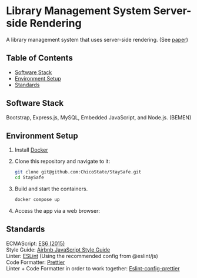 # Library Management System Server-side Rendering
A library management system that uses server-side rendering. (See [paper]())

## Table of Contents
* [Software Stack](#Software-Stack)
* [Environment Setup](#Environment-Setup)
* [Standards](#Standards)

## Software Stack
Bootstrap, Express.js, MySQL, Embedded JavaScript, and Node.js. (BEMEN) 

## Environment Setup
1. Install [Docker](https://www.docker.com/)

2. Clone this repository and navigate to it:
    ```bash
    git clone git@github.com:ChicoState/StaySafe.git
    cd StaySafe
    ```

3. Build and start the containers.
    ```bash
    docker compose up 
    ```

4. Access the app via a web browser:
    <!-- * Frontend at http://localhost:3000/
    * Backend at http://localhost:8080/ -->


## Standards
ECMAScript: [ES6 (2015)](https://262.ecma-international.org/6.0/)  
Style Guide: [Airbnb JavaScript Style Guide](https://github.com/airbnb/javascript)  
Linter: [ESLint](https://eslint.org/) (Using the recommended config from @eslint/js)  
Code Formatter: [Prettier](https://prettier.io/)  
Linter + Code Formatter in order to work together: [Eslint-config-prettier](https://github.com/prettier/eslint-config-prettier)
